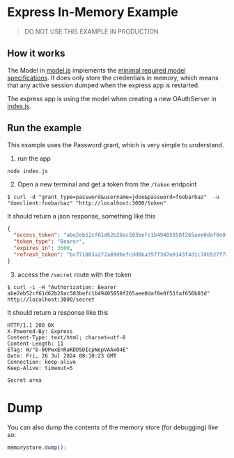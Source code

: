 # Express In-Memory Example

> DO NOT USE THIS EXAMPLE IN PRODUCTION

## How it works

The Model in [model.js](./model.js) implements
the [minimal required model specifications](https://node-oauthoauth2-server.readthedocs.io/en/master/model/spec.html#).
It does only store the credentials in memory, which means that any active session dumped when the express app is
restarted.

The express app is using the model when creating a new OAuthServer in [index.js](./index.js).

## Run the example

This example uses the Password grant, which is very simple to understand.

1. run the app

```shell
node index.js
```

2. Open a new terminal and get a token from the `/token` endpoint

```shell
$ curl -d "grant_type=password&username=jdoe&password=foobarbaz"  -u "doeclient:foobarbaz" "http://localhost:3000/token"
```

It should return a json response, something like this

```json
{
  "access_token": "abe2eb52cf61d62b28ac503befc1b49405858f265aee0daf0e0f51faf656b03d",
  "token_type": "Bearer",
  "expires_in": 3600,
  "refresh_token": "bc771863a272a89d6efcdd6ba35ff387e0143f4d1c7db527f722221a290b6adc"
}
```

3. access the `/secret` route with the token

```shell
$ curl -i -H "Authorization: Bearer abe2eb52cf61d62b28ac503befc1b49405858f265aee0daf0e0f51faf656b03d" http://localhost:3000/secret
```

It should return a response like this

```shell
HTTP/1.1 200 OK
X-Powered-By: Express
Content-Type: text/html; charset=utf-8
Content-Length: 11
ETag: W/"b-0OPwxEnRaKDD5DIcpNepVAAxO4E"
Date: Fri, 26 Jul 2024 08:10:23 GMT
Connection: keep-alive
Keep-Alive: timeout=5

Secret area
```

# Dump

You can also dump the contents of the memory store (for debugging) like so:

```js
memorystore.dump();
```
